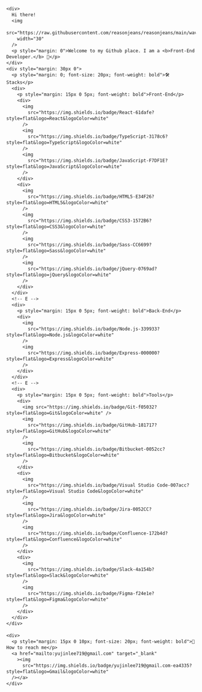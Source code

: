    <div>
      Hi there!
      <img
        src="https://raw.githubusercontent.com/reasonjeans/reasonjeans/main/wave.gif"
        width="30"
      />
      <p style="margin: 0">Welcome to my Github place. I am a <b>Front-End Developer.</b> 🚀</p>
    </div>
    <div style="margin: 30px 0">
      <p style="margin: 0; font-size: 20px; font-weight: bold">🛠️ Stacks</p>
      <div>
        <p style="margin: 15px 0 5px; font-weight: bold">Front-End</p>
        <div>
          <img
            src="https://img.shields.io/badge/React-61dafe?style=flat&logo=React&logoColor=white"
          />
          <img
            src="https://img.shields.io/badge/TypeScript-3178c6?style=flat&logo=TypeScript&logoColor=white"
          />
          <img
            src="https://img.shields.io/badge/JavaScript-F7DF1E?style=flat&logo=JavaScript&logoColor=white"
          />
        </div>
        <div>
          <img
            src="https://img.shields.io/badge/HTML5-E34F26?style=flat&logo=HTML5&logoColor=white"
          />
          <img
            src="https://img.shields.io/badge/CSS3-1572B6?style=flat&logo=CSS3&logoColor=white"
          />
          <img
            src="https://img.shields.io/badge/Sass-CC6699?style=flat&logo=Sass&logoColor=white"
          />
          <img
            src="https://img.shields.io/badge/jQuery-0769ad?style=flat&logo=jQuery&logoColor=white"
          />
        </div>
      </div>
      <!-- E -->
      <div>
        <p style="margin: 15px 0 5px; font-weight: bold">Back-End</p>
        <div>
          <img
            src="https://img.shields.io/badge/Node.js-339933?style=flat&logo=Node.js&logoColor=white"
          />
          <img
            src="https://img.shields.io/badge/Express-000000?style=flat&logo=Express&logoColor=white"
          />
        </div>
      </div>
      <!-- E -->
      <div>
        <p style="margin: 15px 0 5px; font-weight: bold">Tools</p>
        <div>
          <img src="https://img.shields.io/badge/Git-f05032?style=flat&logo=Git&logoColor=white" />
          <img
            src="https://img.shields.io/badge/GitHub-181717?style=flat&logo=GitHub&logoColor=white"
          />
          <img
            src="https://img.shields.io/badge/Bitbucket-0052cc?style=flat&logo=Bitbucket&logoColor=white"
          />
        </div>
        <div>
          <img
            src="https://img.shields.io/badge/Visual Studio Code-007acc?style=flat&logo=Visual Studio Code&logoColor=white"
          />
          <img
            src="https://img.shields.io/badge/Jira-0052CC?style=flat&logo=Jira&logoColor=white"
          />
          <img
            src="https://img.shields.io/badge/Confluence-172b4d?style=flat&logo=Confluence&logoColor=white"
          />
        </div>
        <div>
          <img
            src="https://img.shields.io/badge/Slack-4a154b?style=flat&logo=Slack&logoColor=white"
          />
          <img
            src="https://img.shields.io/badge/Figma-f24e1e?style=flat&logo=Figma&logoColor=white"
          />
        </div>
      </div>
    </div>

    <div>
      <p style="margin: 15px 0 10px; font-size: 20px; font-weight: bold">📨 How to reach me</p>
      <a href="mailto:yujinlee719@gmail.com" target="_blank"
        ><img
          src="https://img.shields.io/badge/yujinlee719@gmail.com-ea4335?style=flat&logo=Gmail&logoColor=white"
      /></a>
    </div>
